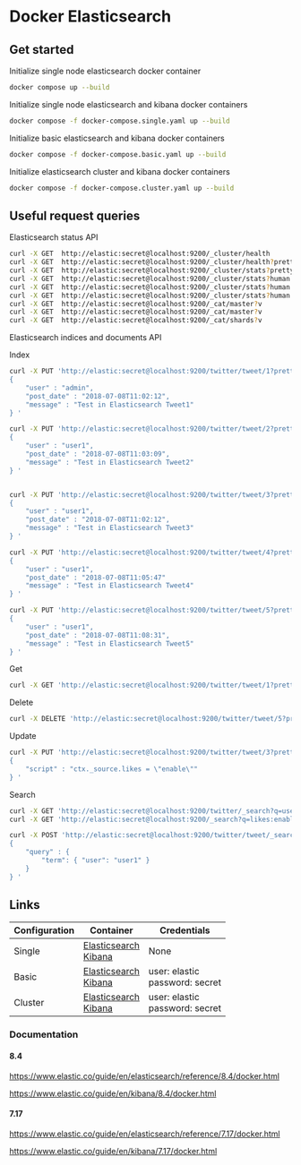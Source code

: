 # Docker Elasticsearch

## Get started

Initialize single node elasticsearch docker container
```bash
docker compose up --build
```

Initialize single node elasticsearch and kibana docker containers
```bash
docker compose -f docker-compose.single.yaml up --build
```

Initialize basic elasticsearch and kibana docker containers
```bash
docker compose -f docker-compose.basic.yaml up --build
```

Initialize elasticsearch cluster and kibana docker containers
```bash
docker compose -f docker-compose.cluster.yaml up --build
```

## Useful request queries

Elasticsearch status API

```bash
curl -X GET  http://elastic:secret@localhost:9200/_cluster/health
curl -X GET  http://elastic:secret@localhost:9200/_cluster/health?pretty
curl -X GET  http://elastic:secret@localhost:9200/_cluster/stats?pretty
curl -X GET  http://elastic:secret@localhost:9200/_cluster/stats?human
curl -X GET  http://elastic:secret@localhost:9200/_cluster/stats?human
curl -X GET  http://elastic:secret@localhost:9200/_cluster/stats?human
curl -X GET  http://elastic:secret@localhost:9200/_cat/master?v
curl -X GET  http://elastic:secret@localhost:9200/_cat/master?v
curl -X GET  http://elastic:secret@localhost:9200/_cat/shards?v
```

Elasticsearch indices and documents API

Index
```bash
curl -X PUT 'http://elastic:secret@localhost:9200/twitter/tweet/1?pretty' -H 'Content-Type: application/json' -d'
{
    "user" : "admin",
    "post_date" : "2018-07-08T11:02:12",
    "message" : "Test in Elasticsearch Tweet1"
} '

curl -X PUT 'http://elastic:secret@localhost:9200/twitter/tweet/2?pretty' -H 'Content-Type: application/json' -d'
{
    "user" : "user1",
    "post_date" : "2018-07-08T11:03:09",
    "message" : "Test in Elasticsearch Tweet2"
} '


curl -X PUT 'http://elastic:secret@localhost:9200/twitter/tweet/3?pretty' -H 'Content-Type: application/json' -d'
{
    "user" : "user1",
    "post_date" : "2018-07-08T11:02:12",
    "message" : "Test in Elasticsearch Tweet3"
} '

curl -X PUT 'http://elastic:secret@localhost:9200/twitter/tweet/4?pretty' -H 'Content-Type: application/json' -d'
{
    "user" : "user1",
    "post_date" : "2018-07-08T11:05:47"
    "message" : "Test in Elasticsearch Tweet4"
} '

curl -X PUT 'http://elastic:secret@localhost:9200/twitter/tweet/5?pretty' -H 'Content-Type: application/json' -d'
{
    "user" : "user1",
    "post_date" : "2018-07-08T11:08:31",
    "message" : "Test in Elasticsearch Tweet5"
} '

```

Get
```bash
curl -X GET 'http://elastic:secret@localhost:9200/twitter/tweet/1?pretty'
```

Delete
```bash
curl -X DELETE 'http://elastic:secret@localhost:9200/twitter/tweet/5?pretty'
```

Update
```bash
curl -X PUT 'http://elastic:secret@localhost:9200/twitter/tweet/3?pretty' -H 'Content-Type: application/json' -d'
{
    "script" : "ctx._source.likes = \"enable\""
} '
```

Search
```bash
curl -X GET 'http://elastic:secret@localhost:9200/twitter/_search?q=user:user1&pretty'
curl -X GET 'http://elastic:secret@localhost:9200/_search?q=likes:enable&pretty'

curl -X POST 'http://elastic:secret@localhost:9200/twitter/tweet/_search?pretty' -H 'Content-Type: application/json' -d'
{
    "query" : {
        "term": { "user": "user1" }
    }
} '
```

## Links

|Configuration|Container|Credentials|
|---|---|---|
|Single|[Elasticsearch](http://localhost:9200)<br/>[Kibana](http://localhost:5601)|None|
|Basic|[Elasticsearch](http://elastic:secret@localhost:9200)<br/>[Kibana](http://localhost:5601)|user: elastic <br/> password: secret|
|Cluster|[Elasticsearch](https://elastic:secret@localhost:9200)<br/>[Kibana](https://localhost:5601)|user: elastic<br/>password: secret<br/>|

### Documentation

#### 8.4

https://www.elastic.co/guide/en/elasticsearch/reference/8.4/docker.html

https://www.elastic.co/guide/en/kibana/8.4/docker.html

#### 7.17

https://www.elastic.co/guide/en/elasticsearch/reference/7.17/docker.html

https://www.elastic.co/guide/en/kibana/7.17/docker.html